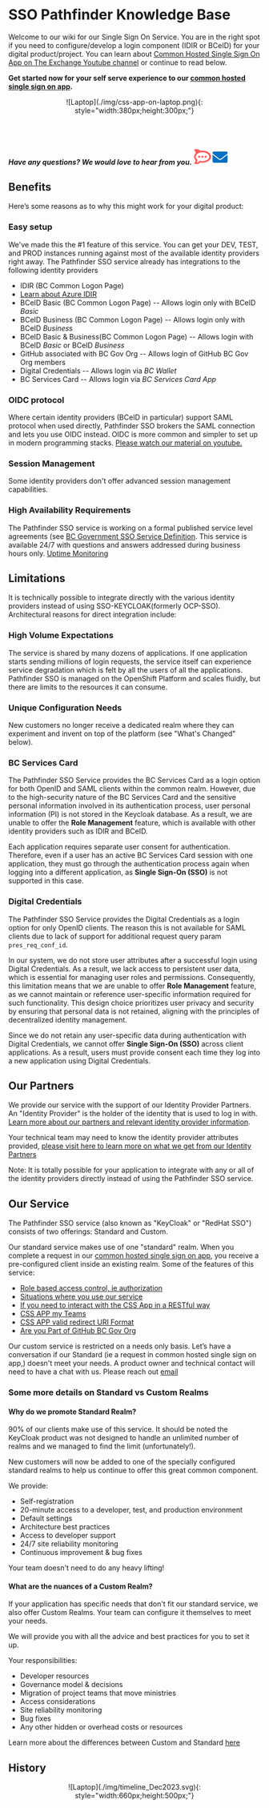 # SSO Pathfinder Knowledge Base

Welcome to our wiki for our Single Sign On Service. You are in the right spot if you need to configure/develop a login component (IDIR or BCeID) for your digital product/project. You can learn about [Common Hosted Single Sign On App on The Exchange Youtube channel](https://www.youtube.com/watch?v=JBaGxqykXJQ&list=PL9CV_8JBQHirMRjBk62jeYUE_MpE4unU8&index=3) or continue to read below.

**Get started now for your self serve experience to our [common hosted single sign on app](https://bcgov.github.io/sso-requests).**

<p style="text-align: center" markdown>
  ![Laptop](./img/css-app-on-laptop.png){: style="width:380px;height:300px;"}
</p>

<br>
<br>

#### _Have any questions? We would love to hear from you._ [![Chat Bubble](./img/chat-bubble.png)][2] <a href="mailto:bcgov.sso@gov.bc.ca">![Email](./img/email.png)</a>

[2]: https://chat.developer.gov.bc.ca/channel/sso

[3]: https://[mail](mailto:bcgov.sso@gov.bc.ca)[email](mailto:bcgov.sso@gov.bc.ca)

## Benefits

Here’s some reasons as to why this might work for your digital product:

### Easy setup

We've made this the #1 feature of this service. You can get your DEV, TEST, and PROD instances running against most of the available identity providers right away. The Pathfinder SSO service already has integrations to the following identity providers

- IDIR (BC Common Logon Page)
- [Learn about Azure IDIR ](Our-Partners-the-Identity-Providers#azure-idir-and-idir)
- BCeID Basic (BC Common Logon Page) -- Allows login only with BCeID _Basic_
- BCeID Business (BC Common Logon Page) -- Allows login only with BCeID _Business_
- BCeID Basic & Business(BC Common Logon Page) -- Allows login with BCeID _Basic_ or BCeID _Business_
- GitHub associated with BC Gov Org -- Allows login of GitHub BC Gov Org members
- Digital Credentials -- Allows login via _BC Wallet_
- BC Services Card -- Allows login via _BC Services Card App_

### OIDC protocol

Where certain identity providers (BCeID in particular) support SAML protocol when used directly, Pathfinder SSO brokers the SAML connection and lets you use OIDC instead. OIDC is more common and simpler to set up in modern programming stacks. [Please watch our material on youtube.](https://www.youtube.com/playlist?list=PL9CV_8JBQHirMRjBk62jeYUE_MpE4unU8)

### Session Management

Some identity providers don't offer advanced session management capabilities.

### High Availability Requirements

The Pathfinder SSO service is working on a formal published service level agreements (see [BC Government SSO Service Definition](https://digital.gov.bc.ca/common-components/pathfinder-sso/). This service is available 24/7 with questions and answers addressed during business hours only. [Uptime Monitoring](Pathfinder-Uptime-Monitoring)

## Limitations

It is technically possible to integrate directly with the various identity providers instead of using SSO-KEYCLOAK(formerly OCP-SSO). Architectural reasons for direct integration include:

### High Volume Expectations

The service is shared by many dozens of applications. If one application starts sending millions of login requests, the service itself can experience service degradation which is felt by all the users of all the applications. Pathfinder SSO is managed on the OpenShift Platform and scales fluidly, but there are limits to the resources it can consume.

### Unique Configuration Needs

New customers no longer receive a dedicated realm where they can experiment and invent on top of the platform (see "What's Changed" below).

### BC Services Card

The Pathfinder SSO Service provides the BC Services Card as a login option for both OpenID and SAML clients within the common realm. However, due to the high-security nature of the BC Services Card and the sensitive personal information involved in its authentication process, user personal information (PI) is not stored in the Keycloak database. As a result, we are unable to offer the **Role Management** feature, which is available with other identity providers such as IDIR and BCeID.

Each application requires separate user consent for authentication. Therefore, even if a user has an active BC Services Card session with one application, they must go through the authentication process again when logging into a different application, as **Single Sign-On (SSO)** is not supported in this case.

### Digital Credentials

The Pathfinder SSO Service provides the Digital Credentials as a login option for only OpenID clients. The reason this is not available for SAML clients due to lack of support for additional request query param `pres_req_conf_id`.

In our system, we do not store user attributes after a successful login using Digital Credentials. As a result, we lack access to persistent user data, which is essential for managing user roles and permissions. Consequently, this limitation means that we are unable to offer **Role Management** feature, as we cannot maintain or reference user-specific information required for such functionality. This design choice prioritizes user privacy and security by ensuring that personal data is not retained, aligning with the principles of decentralized identity management.

Since we do not retain any user-specific data during authentication with Digital Credentials, we cannot offer **Single Sign-On (SSO)** across client applications. As a result, users must provide consent each time they log into a new application using Digital Credentials.

## Our Partners

We provide our service with the support of our Identity Provider Partners. An "Identity Provider" is the holder of the identity that is used to log in with. [Learn more about our partners and relevant identity provider information](Our-Partners-the-Identity-Providers).

Your technical team may need to know the identity provider attributes provided, [please visit here to learn more on what we get from our Identity Partners](Identity-Provider-Attribute-Mapping)

Note: It is totally possible for your application to integrate with any or all of the identity providers directly instead of using the Pathfinder SSO service.

## Our Service

The Pathfinder SSO service (also known as "KeyCloak" or "RedHat SSO") consists of two offerings: Standard and Custom.

Our standard service makes use of one "standard" realm. When you complete a request in our [common hosted single sign on app](https://bcgov.github.io/sso-requests), you receive a pre-configured client inside an existing realm. Some of the features of this service:

- [Role based access control, ie authorization](Creating-a-Role)
- [Situations where you use our service](Using-Your-SSO-Client#usecases)
- [If you need to interact with the CSS App in a RESTful way](CSS-API-Account)
- [CSS APP my Teams](CSS-App-My-Teams)
- [CSS APP valid redirect URI Format](https://bcgov.github.io/sso-docs/integrating-your-application/redirects#valid-redirect-format)
- [Are you Part of GitHub BC Gov Org](Are-you-part-of-the-GitHub-BC-Gov-Org)

Our custom service is restricted on a needs only basis. Let’s have a conversation if our Standard (ie a request in common hosted single sign on app,) doesn't meet your needs. A product owner and technical contact will need to have a chat with us. Please reach out [email](mailto:bcgov.sso@gov.bc.ca)

### Some more details on Standard vs Custom Realms

#### Why do we promote Standard Realm?

90% of our clients make use of this service. It should be noted the KeyCloak product was not designed to handle an unlimited number of realms and we managed to find the limit (unfortunately!).

New customers will now be added to one of the specially configured standard realms to help us continue to offer this great common component.

We provide:

- Self-registration
- 20-minute access to a developer, test, and production environment
- Default settings
- Architecture best practices
- Access to developer support
- 24/7 site reliability monitoring
- Continuous improvement & bug fixes

Your team doesn't need to do any heavy lifting!

#### What are the nuances of a Custom Realm?

If your application has specific needs that don't fit our standard service, we also offer Custom Realms. Your team can configure it themselves to meet your needs.

We will provide you with all the advice and best practices for you to set it up.

Your responsibilities:

- Developer resources
- Governance model & decisions
- Migration of project teams that move ministries
- Access considerations
- Site reliability monitoring
- Bug fixes
- Any other hidden or overhead costs or resources

Learn more about the differences between Custom and Standard [here](https://github.com/bcgov/sso-keycloak/wiki/Understanding-the-Difference-Between-Custom-and-Standard-Realms)

## History

<p style="text-align: center" markdown>
  ![Laptop](./img/timeline_Dec2023.svg){: style="width:660px;height:500px;"}
</p>
